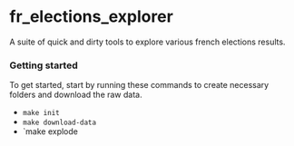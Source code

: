 # fr_elections_explorer
A suite of quick and dirty tools to explore various french elections results. 


### Getting started
To get started, start by running these commands to create necessary folders and download the raw data. 
* `make init`
* `make download-data`
* `make explode
